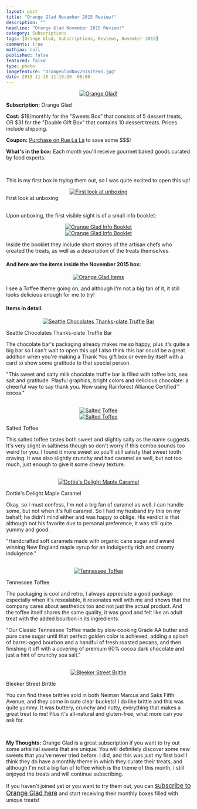 ```yaml
---
layout: post
title: "Orange Glad November 2015 Review!"
description: ""
headline: "Orange Glad November 2015 Review!"
category: Subscriptions
tags: [Orange Glad, Subscriptions, Reviews, November 2015]
comments: true
mathjax: null
published: false
featured: false
type: photo
imagefeature: "OrangeGladNov2015Items.jpg"
date: 2015-11-16 11:19:39 -08:00
---
```


<center><a href="https://www.ruelala.com/invite/whatsupmailbox" target="_blank">
<img src="/images/OrangeGladNov2015Package.jpg" border="0" style="border:none;max-width:100%;" alt="Orange Glad!" />
</a></center>

<p><b>Subscription:</b> Orange Glad</p>
<p><b>Cost:</b> $19/monthly for the "Sweets Box" that consists of 5 dessert treats, OR $31 for the "Double Gift Box" that contains 10 dessert treats. Prices include shipping.</p>
<p><b>Coupon:</b> <a href="https://www.ruelala.com/invite/whatsupmailbox" target="_blank">Purchase on Rue La La</a> to save some $$$!</p>
<p><b>What's in the box:</b> Each month you'll receive gourmet baked goods curated by food experts.</p>

<br>

<p>This is my first box in trying them out, so I was quite excited to open this up!</p>

<center><a href="https://www.ruelala.com/invite/whatsupmailbox" target="_blank">
<img src="/images/OrangeGladNov2015OpenBox.jpg" border="0" style="border:none;max-width:100%;" alt="First look at unboxing" />
</a></center>
<figcaption>First look at unboxing</figcaption>

<br>

<p>Upon unboxing, the first visible sight is of a small info booklet:</p>

<center><a href="https://www.ruelala.com/invite/whatsupmailbox" target="_blank">
<img src="/images/OrangeGladNov2015Info.jpg" border="0" style="border:none;max-width:100%;" alt="Orange Glad Info Booklet" />
</a></center>

<center><a href="https://www.ruelala.com/invite/whatsupmailbox" target="_blank">
<img src="/images/OrangeGladNov2015Info2.jpg" border="0" style="border:none;max-width:100%;" alt="Orange Glad Info Booklet" />
</a></center>

<p>Inside the booklet they include short stories of the artisan chefs who created the treats, as well as a description of the treats themselves.</p>

<H4>And here are the items inside the November 2015 box:</H4>

<center><a href="https://www.ruelala.com/invite/whatsupmailbox" target="_blank">
<img src="/images/OrangeGladNov2015Items.jpg" border="0" style="border:none;max-width:100%;" alt="Orange Glad Items" />
</a></center>

<p>I see a Toffee theme going on, and although I'm not a big fan of it, it still looks delicious enough for me to try!</p>

<H4>Items in detail:</H4>

<center><a href="https://www.ruelala.com/invite/whatsupmailbox" target="_blank">
<img src="/images/OrangeGladNov2015SeattleChocolatesThanksolate.jpg" border="0" style="border:none;max-width:100%;" alt="Seattle Chocolates Thanks-olate Truffle Bar" />
</a></center>
<DL>
<DT>Seattle Chocolates Thanks-olate Truffle Bar</DT>
</DL>

<p>The chocolate bar's packaging already makes me so happy, plus it's quite a big bar so I can't wait to open this up! I also think this bar could be a great addition when you're making a Thank You gift box or even by itself with a card to show some gratitude to that special person.</p>

<p>"This sweet and salty milk chocolate truffle bar is filled with toffee bits, sea salt and gratitude. Playful graphics, bright colors and delicious chocolate: a cheerful way to say thank you. Now using Rainforest Alliance Certified™ cocoa."</p>

<br>

<center><a href="https://www.ruelala.com/invite/whatsupmailbox" target="_blank">
<img src="/images/OrangeGladNov2015SaltedToffee.jpg" border="0" style="border:none;max-width:100%;" alt="Salted Toffee" />
</a></center>

<center><a href="https://www.ruelala.com/invite/whatsupmailbox" target="_blank">
<img src="/images/OrangeGladNov2015SaltedToffee2.jpg" border="0" style="border:none;max-width:100%;" alt="Salted Toffee" />
</a></center>

<DL>
<DT>Salted Toffee</DT>
</DL>

<p>This salted toffee tastes both sweet and slightly salty as the name suggests. It's very slight in saltiness though so don't worry if this combo sounds too weird for you. I found it more sweet so you'll still satisfy that sweet tooth craving. It was also slightly crunchy and had caramel as well, but not too much, just enough to give it some chewy texture.</p>

<br>

<center><a href="https://www.ruelala.com/invite/whatsupmailbox" target="_blank">
<img src="/images/OrangeGladNov2015DottiesDelightsMapleCaramel.jpg" border="0" style="border:none;max-width:100%;" alt="Dottie's Delight Maple Caramel" />
</a></center>
<DL>
<DT>Dottie's Delight Maple Caramel</DT>
</DL>

<p>Okay, so I must confess, I'm not a big fan of caramel as well. I can handle some, but not when it's full caramel. So I had my husband try this on my behalf, he didn't mind either and was happy to oblige. His verdict is that although not his favorite due to personal preference, it was still quite yummy and good.</p>

<p>"Handcrafted soft caramels made with organic cane sugar and award winning New England maple syrup for an indulgently rich and creamy indulgence."</p>

<br>

<center><a href="https://www.ruelala.com/invite/whatsupmailbox" target="_blank">
<img src="/images/OrangeGladNov2015TennesseeToffee.jpg" border="0" style="border:none;max-width:100%;" alt="Tennessee Toffee" />
</a></center>
<DL>
<DT>Tennessee Toffee</DT>
</DL>

<p>The packaging is cool and retro, I always appreciate a good package especially when it's resealable, it resonates well with me and shows that the company cares about aesthetics too and not just the actual product. And the toffee itself shares the same quality, it was good and felt like an adult treat with the added bourbon in its ingredients.</p>

<p>"Our Classic Tennessee Toffee made by slow cooking Grade AA butter and pure cane sugar until that perfect golden color is achieved, adding a splash of barrel-aged bourbon and a handful of fresh roasted pecans, and then finishing it off with a covering of premium 60% cocoa dark chocolate and just a hint of crunchy sea salt."</p>

<br>

<center><a href="https://www.ruelala.com/invite/whatsupmailbox" target="_blank">
<img src="/images/OrangeGladNov2015BleekerStreetBrittle.jpg" border="0" style="border:none;max-width:100%;" alt="Bleeker Street Brittle" />
</a></center>
<DL>
<DT>Bleeker Street Brittle</DT>
</DL>

<p>You can find these brittles sold in both Neiman Marcus and Saks Fifth Avenue, and they come in cute clear buckets! I do like brittle and this was quite yummy. It was buttery, crunchy and nutty, everything that makes a great treat to me! Plus it's all-natural and gluten-free, what more can you ask for.</p>

<br>

<p><i class="icon-exclamation-sign"></i><b> My Thoughts:</b> Orange Glad is a great subscription if you want to try out some artisinal sweets that are unique. You will definitely discover some new sweets that you've never tried before. I did, and this was just my first box! I think they do have a monthly theme in which they curate their treats, and although I'm not a big fan of toffee which is the theme of this month, I still enjoyed the treats and will continue subscribing.</p>

<p>If you haven't joined yet or you want to try them out, you can <a href="https://www.ipsy.com/new?refer=uns8d" target="_blank"><big>subscribe to Orange Glad here</big></a> and start receiving their monthly boxes filled with unique treats!</p>
<br>

